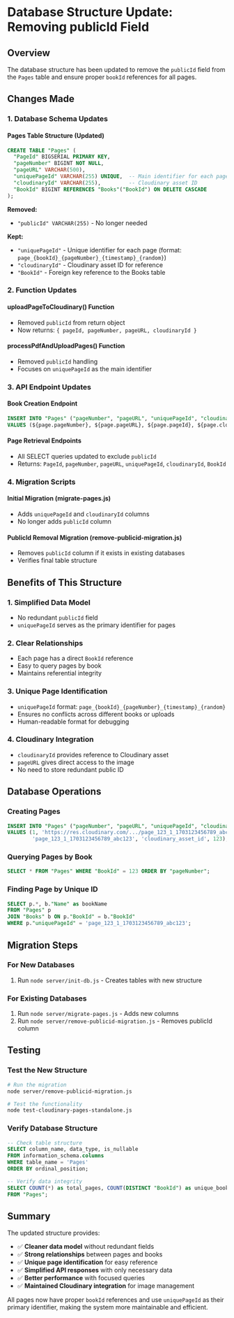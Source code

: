 # Database Structure Update: Removing publicId Field

## Overview

The database structure has been updated to remove the `publicId` field from the `Pages` table and ensure proper `bookId` references for all pages.

## Changes Made

### 1. Database Schema Updates

#### **Pages Table Structure (Updated)**

```sql
CREATE TABLE "Pages" (
  "PageId" BIGSERIAL PRIMARY KEY,
  "pageNumber" BIGINT NOT NULL,
  "pageURL" VARCHAR(500),
  "uniquePageId" VARCHAR(255) UNIQUE,  -- Main identifier for each page
  "cloudinaryId" VARCHAR(255),         -- Cloudinary asset ID
  "BookId" BIGINT REFERENCES "Books"("BookId") ON DELETE CASCADE
);
```

**Removed:**

- `"publicId" VARCHAR(255)` - No longer needed

**Kept:**

- `"uniquePageId"` - Unique identifier for each page (format: `page_{bookId}_{pageNumber}_{timestamp}_{random}`)
- `"cloudinaryId"` - Cloudinary asset ID for reference
- `"BookId"` - Foreign key reference to the Books table

### 2. Function Updates

#### **uploadPageToCloudinary() Function**

- Removed `publicId` from return object
- Now returns: `{ pageId, pageNumber, pageURL, cloudinaryId }`

#### **processPdfAndUploadPages() Function**

- Removed `publicId` handling
- Focuses on `uniquePageId` as the main identifier

### 3. API Endpoint Updates

#### **Book Creation Endpoint**

```sql
INSERT INTO "Pages" ("pageNumber", "pageURL", "uniquePageId", "cloudinaryId", "BookId")
VALUES (${page.pageNumber}, ${page.pageURL}, ${page.pageId}, ${page.cloudinaryId}, ${bookId})
```

#### **Page Retrieval Endpoints**

- All SELECT queries updated to exclude `publicId`
- Returns: `PageId`, `pageNumber`, `pageURL`, `uniquePageId`, `cloudinaryId`, `BookId`

### 4. Migration Scripts

#### **Initial Migration (migrate-pages.js)**

- Adds `uniquePageId` and `cloudinaryId` columns
- No longer adds `publicId` column

#### **PublicId Removal Migration (remove-publicid-migration.js)**

- Removes `publicId` column if it exists in existing databases
- Verifies final table structure

## Benefits of This Structure

### 1. **Simplified Data Model**

- No redundant `publicId` field
- `uniquePageId` serves as the primary identifier for pages

### 2. **Clear Relationships**

- Each page has a direct `BookId` reference
- Easy to query pages by book
- Maintains referential integrity

### 3. **Unique Page Identification**

- `uniquePageId` format: `page_{bookId}_{pageNumber}_{timestamp}_{random}`
- Ensures no conflicts across different books or uploads
- Human-readable format for debugging

### 4. **Cloudinary Integration**

- `cloudinaryId` provides reference to Cloudinary asset
- `pageURL` gives direct access to the image
- No need to store redundant public ID

## Database Operations

### **Creating Pages**

```sql
INSERT INTO "Pages" ("pageNumber", "pageURL", "uniquePageId", "cloudinaryId", "BookId")
VALUES (1, 'https://res.cloudinary.com/.../page_123_1_1703123456789_abc123.jpg',
        'page_123_1_1703123456789_abc123', 'cloudinary_asset_id', 123);
```

### **Querying Pages by Book**

```sql
SELECT * FROM "Pages" WHERE "BookId" = 123 ORDER BY "pageNumber";
```

### **Finding Page by Unique ID**

```sql
SELECT p.*, b."Name" as bookName
FROM "Pages" p
JOIN "Books" b ON p."BookId" = b."BookId"
WHERE p."uniquePageId" = 'page_123_1_1703123456789_abc123';
```

## Migration Steps

### **For New Databases**

1. Run `node server/init-db.js` - Creates tables with new structure

### **For Existing Databases**

1. Run `node server/migrate-pages.js` - Adds new columns
2. Run `node server/remove-publicid-migration.js` - Removes publicId column

## Testing

### **Test the New Structure**

```bash
# Run the migration
node server/remove-publicid-migration.js

# Test the functionality
node test-cloudinary-pages-standalone.js
```

### **Verify Database Structure**

```sql
-- Check table structure
SELECT column_name, data_type, is_nullable
FROM information_schema.columns
WHERE table_name = 'Pages'
ORDER BY ordinal_position;

-- Verify data integrity
SELECT COUNT(*) as total_pages, COUNT(DISTINCT "BookId") as unique_books
FROM "Pages";
```

## Summary

The updated structure provides:

- ✅ **Cleaner data model** without redundant fields
- ✅ **Strong relationships** between pages and books
- ✅ **Unique page identification** for easy reference
- ✅ **Simplified API responses** with only necessary data
- ✅ **Better performance** with focused queries
- ✅ **Maintained Cloudinary integration** for image management

All pages now have proper `bookId` references and use `uniquePageId` as their primary identifier, making the system more maintainable and efficient.
